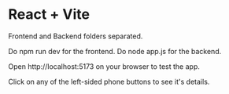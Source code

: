 # React + Vite

Frontend and Backend folders separated. 

Do npm run dev for the frontend.
Do node app.js for the backend.

Open http://localhost:5173 on your browser to test the app.

Click on any of the left-sided phone buttons to see it's details.
